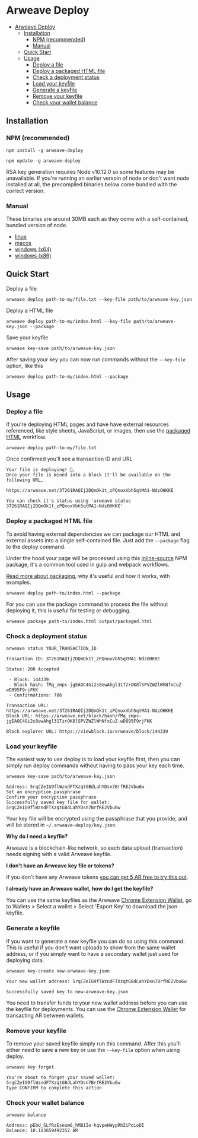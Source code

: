 # Arweave Deploy

- [Arweave Deploy](#arweave-deploy)
  - [Installation](#installation)
    - [NPM (recommended)](#npm-recommended)
    - [Manual](#manual)
  - [Quick Start](#quick-start)
  - [Usage](#usage)
    - [Deploy a file](#deploy-a-file)
    - [Deploy a packaged HTML file](#deploy-a-packaged-html-file)
    - [Check a deployment status](#check-a-deployment-status)
    - [Load your keyfile](#load-your-keyfile)
    - [Generate a keyfile](#generate-a-keyfile)
    - [Remove your keyfile](#remove-your-keyfile)
    - [Check your wallet balance](#check-your-wallet-balance)

## Installation

### NPM (recommended)
```
npm install -g arweave-deploy
```

```
npm update -g arweave-deploy
```

RSA key generation requires Node v10.12.0 so some features may be unavailable. If you're running an earlier versoin of node or don't want node installed at all, the precompiled binaries below come bundled with the correct version.

### Manual

These binaries are around 30MB each as they come with a self-contained, bundled version of node.

- [linux](https://github.com/ArweaveTeam/arweave-deploy/raw/latest/dist/linux/arweave)
- [macos](https://github.com/ArweaveTeam/arweave-deploy/raw/latest/dist/macos/arweave)
- [windows (x64)](https://github.com/ArweaveTeam/arweave-deploy/raw/latest/dist/windows/arweave-x64.exe)
- [windows (x86)](https://github.com/ArweaveTeam/arweave-deploy/raw/latest/dist/windows/arweave-x86.exe)


## Quick Start

Deploy a file

```
arweave deploy path-to-my/file.txt --key-file path/to/arweave-key.json
```

Deploy a HTML file

```
arweave deploy path-to-my/index.html --key-file path/to/arweave-key.json --package
```

Save your keyfile
```
arweave key-save path/to/arweave-key.json
```

After saving your key you can now run commands without the `--key-file` option, like this

```
arweave deploy path-to-my/index.html --package
```

## Usage

### Deploy a file

If you're deploying HTML pages and have have external resources referenced, like style sheets, JavaScript, or images, then use the [packaged HTML](#deploy-a-packaged-html-file) workflow.

```
arweave deploy path-to-my/file.txt
```
Once confirmed you'll see a transaction ID and URL
```
Your file is deploying! 🚀,
Once your file is mined into a block it'll be available on the following URL,

https://arweave.net/3T261RAQIj2DQmOk1t_zPQnoxVbh5qtMA1-NdzOHKKE

You can check it's status using 'arweave status 3T261RAQIj2DQmOk1t_zPQnoxVbh5qtMA1-NdzOHKKE'
```

### Deploy a packaged HTML file

To avoid having external dependencies we can package our HTML and external assets into a single self-contained file. Just add the `--package` flag to the deploy command.

Under the hood your page will be processed using this [inline-source](https://www.npmjs.com/package/inline-source) NPM package, it's a common tool used in gulp and webpack workflows.

[Read more about packaging](docs/packaging.md), why it's useful and how it works, with examples.

```
arweave deploy path-to/index.html --package
```

For you can use the package command to process the file without deploying it, this is useful for testing or debugging.

```
arweave package path-to/index.html output/packaged.html
```

### Check a deployment status

```
arweave status YOUR_TRANSACTION_ID
```

```
Trasaction ID: 3T261RAQIj2DQmOk1t_zPQnoxVbh5qtMA1-NdzOHKKE

Status: 200 Accepted

 - Block: 144339
 - Block hash: fMq_zmps-jgEAOC4Gi2s8ewAhgl31TzrOK8lSPVZWZlWhNfxCuZ-wD895F9rjFKK
 - Confirmations: 786

Transaction URL: https://arweave.net/3T261RAQIj2DQmOk1t_zPQnoxVbh5qtMA1-NdzOHKKE
Block URL: https://arweave.net/block/hash/fMq_zmps-jgEAOC4Gi2s8ewAhgl31TzrOK8lSPVZWZlWhNfxCuZ-wD895F9rjFKK

Block explorer URL: https://viewblock.io/arweave/block/144339
```

### Load your keyfile

The easiest way to use deploy is to load your keyfile first, then you can simply run deploy commands without having to pass your key each time. 

```
arweave key-save path/to/arweave-key.json
```

```
Address: 5rqCZeIG9flWzndFTXzqtGBdLahYDsn7BrfRE2Vbu6w
Set an encryption passphrase 
Confirm your encryption passphrase 
Successfully saved key file for wallet: 5rqCZeIG9flWzndFTXzqtGBdLahYDsn7BrfRE2Vbu6w
```

Your key file will be encrypted using the passphrase that you provide, and will be stored in `~/.arweave-deploy/key.json`.

**Why do I need a keyfile?**

Arweave is a blockchain-like network, so each data upload (transaction) needs signing with a valid Arweave keyfile.

**I don't have an Arweave key file or tokens?**

If you don't have any Arweave tokens [you can get 5 AR free to try this out](https://tokens.arweave.org).

**I already have an Arweave wallet, how do I get the keyfile?**

You can use the same keyfiles as the Arweave [Chrome Extension Wallet](https://chrome.google.com/webstore/detail/arweave/iplppiggblloelhoglpmkmbinggcaaoc?hl=en-GB), go to Wallets > Select a wallet > Select 'Export Key' to download the json keyfile.


### Generate a keyfile

If you want to generate a new keyfile you can do so using this command. This is useful if you don't want uploads to show from the same wallet address, or if you simply want to have a secondary wallet just used for deploying data.

```
arweave key-create new-arweave-key.json
```

```
Your new wallet address: 5rqCZeIG9flWzndFTXzqtGBdLahYDsn7BrfRE2Vbu6w

Successfully saved key to new-arweave-key.json
```

You need to transfer funds to your new wallet address before you can use the keyfile for deployments. You can use the [Chrome Extension Wallet](https://chrome.google.com/webstore/detail/arweave/iplppiggblloelhoglpmkmbinggcaaoc?hl=en-GB) for transacting AR between wallets.

### Remove your keyfile

To remove your saved keyfile simply run this command. After this you'll either need to save a new key or use the  `--key-file` option when using deploy.

```
arweave key-forget
```
```
You're about to forget your saved wallet: 5rqCZeIG9flWzndFTXzqtGBdLahYDsn7BrfRE2Vbu6w
Type CONFIRM to complete this action
```

### Check your wallet balance

```
arweave balance
```

```
Address: pEbU_SLfRzEseum0_hMB1Ie-hqvpeHWypRhZiPoioDI
Balance: 10.113659492352 AR
```
